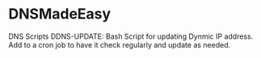# DNSMadeEasy
DNS Scripts
DDNS-UPDATE: Bash Script for updating Dynmic IP address. Add to a cron job to have it check regularly and update as needed. 
